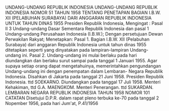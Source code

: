  UNDANG-UNDANG REPUBLIK INDONESIA UNDANG-UNDANG REPUBLIK INDONESIA NOMOR 51 TAHUN 1958 TENTANG PENETAPAN BAGIAN I.B.W. XII (PELABUHAN SURABAYA) DARI ANGGARAN REPUBLIK INDONESIA UNTUK TAHUN DINAS 1955 Presiden Republik Indonesia,
Mengingat :
 Pasal II 3 Undang-undang Dasar Sementara Republik Indonesia dan pasal 1 Undang-undang Perusahaan Indonesia (I.B.W.); Dengan persetujuan Dewan Perwakilan Rakyat; Menetapkan: Pasal 1. Bagian I.B.W. XII (Pelabuhan Surabaya) dari anggaran Republik Indonesia untuk tahun dinas 1955 ditetapkan seperti yang dinyatakan pada lampiran-lampiran Undang-undang ini. Pasal 2. Undang-undang ini mulai berlaku pada hari diundangkan dan berlaku surut sampai pada tanggal 1 Januari 1955. Agar supaya setiap orang dapat mengetahuinya, memerintahkan pengundangan Undang-undang ini dengan penempatan dalam Lembaran- Negara Republik Indonesia. Disahkan di Jakarta pada tanggal 21 Juni 1958. Presiden Republik Indonesia. ttd SOEKARNO. Diundangkan pada tanggal 17 Juli 1958. Menteri Kehakiman, ttd G.A. MAENGKOM. Menteri Penerangan. ttd SUKARDAN. LEMBARAN NEGARA REPUBLIK INDONESIA TAHUN 1958 NOMOR 101 CATATAN Disetujui D.P.R. dalam rapat pleno terbuka ke-70 pada tanggal 2 Nopember 1956, pada hari Jum'at, P.41/1956